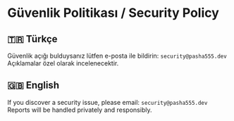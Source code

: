 # Güvenlik Politikası / Security Policy

## 🇹🇷 Türkçe
Güvenlik açığı bulduysanız lütfen e-posta ile bildirin: `security@pasha555.dev`  
Açıklamalar özel olarak incelenecektir.

## 🇬🇧 English
If you discover a security issue, please email: `security@pasha555.dev`  
Reports will be handled privately and responsibly.

